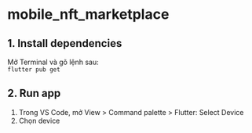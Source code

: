 # mobile_nft_marketplace

## 1. Install dependencies

Mở Terminal và gõ lệnh sau:  
`flutter pub get`

## 2. Run app

1. Trong VS Code, mở View > Command palette > Flutter: Select Device
2. Chọn device
